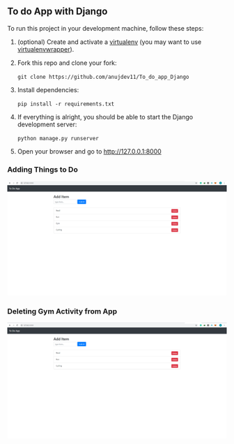 ## To do App with Django

To run this project in your development machine, follow these steps:

1. (optional) Create and activate a [virtualenv](https://virtualenv.pypa.io/) (you may want to use [virtualenvwrapper](http://virtualenvwrapper.readthedocs.org/)).

2. Fork this repo and clone your fork:

    `git clone https://github.com/anujdev11/To_do_app_Django`

3. Install dependencies:

    `pip install -r requirements.txt`

4. If everything is alright, you should be able to start the Django development server:

    `python manage.py runserver`

5. Open your browser and go to http://127.0.0.1:8000

### Adding Things to Do

![alt text](https://github.com/anujdev11/To_do_app_Django/blob/master/static/Git_files/To_do_add.png "Output_1")

### Deleting Gym Activity from App

![alt text](https://github.com/anujdev11/To_do_app_Django/blob/master/static/Git_files/To_do_del.png "Output_2")